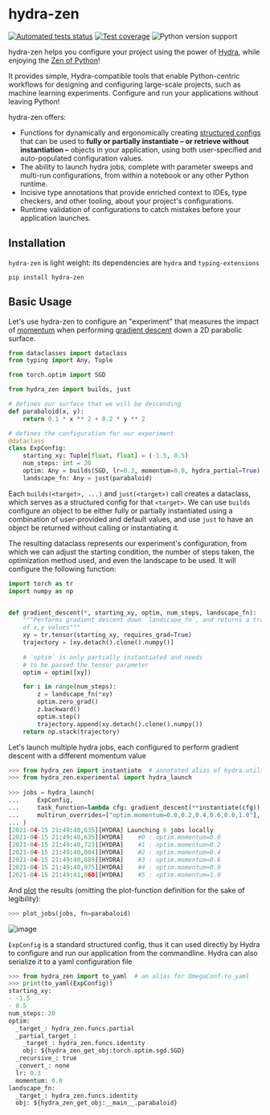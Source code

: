# hydra-zen

[![Automated tests status](https://github.com/mitll-SAFERai/hydra-zen/workflows/Tests/badge.svg)](https://github.com/mitll-SAFERai/hydra-zen/actions?query=workflow%3ATests+branch%3Amain)
[![Test coverage](https://img.shields.io/badge/coverage-100%25-green.svg)](https://github.com/mitll-SAFERai/hydra-zen/actions?query=workflow%3ATests+branch%3Amain)
![Python version support](https://img.shields.io/badge/python-3.6%20&#8208;%203.9-blue.svg)

hydra-zen helps you configure your project using the power of [Hydra](https://github.com/facebookresearch/hydra), while enjoying the [Zen of Python](https://www.python.org/dev/peps/pep-0020/)!

It provides simple, Hydra-compatible tools that enable Python-centric workflows for designing and configuring large-scale
projects, such as machine learning experiments.
Configure and run your applications without leaving Python!

hydra-zen offers:
  - Functions for dynamically and ergonomically creating [structured configs](https://hydra.cc/docs/next/tutorials/structured_config/schema/) 
  that can be used to **fully or partially instantiate – or retrieve without instantiation –** objects in your application, using both user-specified and auto-populated configuration values.
  - The ability to launch hydra jobs, complete with parameter sweeps and multi-run configurations, from within a notebook or any
  other Python runtime.
  - Incisive type annotations that provide enriched context to IDEs, type checkers, and other tooling, about your project's
  configurations.
  - Runtime validation of configurations to catch mistakes before your application launches.

## Installation
`hydra-zen` is light weight: its dependencies are `hydra` and `typing-extensions`

```shell script
pip install hydra-zen
```

## Basic Usage

Let's use hydra-zen to configure an "experiment" that measures the impact of [momentum](https://en.wikipedia.org/wiki/Stochastic_gradient_descent#Momentum) when performing [gradient descent](https://en.wikipedia.org/wiki/Gradient_descent)
down a 2D parabolic surface. 

```python
from dataclasses import dataclass
from typing import Any, Tuple

from torch.optim import SGD

from hydra_zen import builds, just

# defines our surface that we will be descending
def parabaloid(x, y):
    return 0.1 * x ** 2 + 0.2 * y ** 2

# defines the configuration for our experiment
@dataclass
class ExpConfig:
    starting_xy: Tuple[float, float] = (-1.5, 0.5)
    num_steps: int = 20
    optim: Any = builds(SGD, lr=0.3, momentum=0.0, hydra_partial=True)
    landscape_fn: Any = just(parabaloid)
```

Each `builds(<target>, ...)` and `just(<target>)` call creates a dataclass, which serves as a structured config for that `<target>`.
We can use `builds` configure an object to be either fully or partially instantiated using a combination of
user-provided and default values, and use `just` to have an object be returned without calling or instantiating it.

The resulting dataclass represents our experiment's configuration, from which we can adjust the starting condition, the number of
steps taken, the optimization method used, and even the landscape to be used. It will configure
the following function:

```python
import torch as tr
import numpy as np


def gradient_descent(*, starting_xy, optim, num_steps, landscape_fn):
    """Performs gradient descent down `landscape_fn`, and returns a trajectory
    of x,y values"""
    xy = tr.tensor(starting_xy, requires_grad=True)
    trajectory = [xy.detach().clone().numpy()]
    
    # `optim` is only partially instantiated and needs
    # to be passed the tensor parameter  
    optim = optim([xy])

    for i in range(num_steps):
        z = landscape_fn(*xy)
        optim.zero_grad()
        z.backward()
        optim.step()
        trajectory.append(xy.detach().clone().numpy())
    return np.stack(trajectory)
```

Let's launch multiple hydra jobs, each configured to perform gradient descent with a different momentum value

```python
>>> from hydra_zen import instantiate  # annotated alias of hydra.utils.instantiate
>>> from hydra_zen.experimental import hydra_launch
 
>>> jobs = hydra_launch(
...     ExpConfig,
...     task_function=lambda cfg: gradient_descent(**instantiate(cfg)),
...     multirun_overrides=["optim.momentum=0.0,0.2,0.4,0.6,0.8,1.0"],
... )
[2021-04-15 21:49:40,635][HYDRA] Launching 6 jobs locally
[2021-04-15 21:49:40,635][HYDRA] 	#0 : optim.momentum=0.0
[2021-04-15 21:49:40,723][HYDRA] 	#1 : optim.momentum=0.2
[2021-04-15 21:49:40,804][HYDRA] 	#2 : optim.momentum=0.4
[2021-04-15 21:49:40,889][HYDRA] 	#3 : optim.momentum=0.6
[2021-04-15 21:49:40,975][HYDRA] 	#4 : optim.momentum=0.8
[2021-04-15 21:49:41,060][HYDRA] 	#5 : optim.momentum=1.0
```

And [plot](https://gist.github.com/rsokl/c7e2ed1aab02b35208bb5b4c8051a931) the results (omitting the plot-function definition for the
sake of legibility):

```python
>>> plot_jobs(jobs, fn=parabaloid)
```
![image](https://user-images.githubusercontent.com/29104956/114961883-b0b56580-9e37-11eb-9de1-87c8efc1780c.png)



`ExpConfig` is a standard structured config, thus it can used directly by Hydra to configure and run our application from the commandline.
Hydra can also serialize it to a yaml configuration file

```python
>>> from hydra_zen import to_yaml  # an alias for OmegaConf.to_yaml
>>> print(to_yaml(ExpConfig))
starting_xy:
- -1.5
- 0.5
num_steps: 20
optim:
  _target_: hydra_zen.funcs.partial
  _partial_target_:
    _target_: hydra_zen.funcs.identity
    obj: ${hydra_zen_get_obj:torch.optim.sgd.SGD}
  _recursive_: true
  _convert_: none
  lr: 0.3
  momentum: 0.0
landscape_fn:
  _target_: hydra_zen.funcs.identity
  obj: ${hydra_zen_get_obj:__main__.parabaloid}
```
